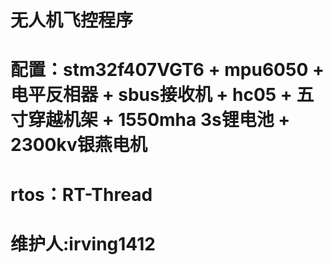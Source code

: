 # 无人机飞控程序

# 配置：stm32f407VGT6 + mpu6050 + 电平反相器 + sbus接收机 + hc05 + 五寸穿越机架 + 1550mha 3s锂电池 + 2300kv银燕电机
# rtos：RT-Thread
# 维护人:irving1412

